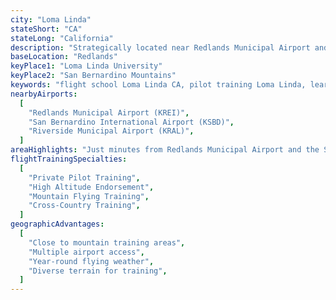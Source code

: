 ```yaml
---
city: "Loma Linda"
stateShort: "CA"
stateLong: "California"
description: "Strategically located near Redlands Municipal Airport and the San Bernardino Mountains, Loma Linda offers excellent access to both basic flight training and advanced mountain flying opportunities."
baseLocation: "Redlands"
keyPlace1: "Loma Linda University"
keyPlace2: "San Bernardino Mountains"
keywords: "flight school Loma Linda CA, pilot training Loma Linda, learn to fly Loma Linda, flight lessons Loma Linda California, aviation training near Redlands Airport, high altitude training Inland Empire, NextGen Flight Academy Loma Linda, FAA certified flight training Loma Linda, private pilot license Loma Linda, mountain flying lessons California, San Bernardino Mountains flight training, high altitude endorsement training"
nearbyAirports:
  [
    "Redlands Municipal Airport (KREI)",
    "San Bernardino International Airport (KSBD)",
    "Riverside Municipal Airport (KRAL)",
  ]
areaHighlights: "Just minutes from Redlands Municipal Airport and the San Bernardino Mountains, Loma Linda provides convenient access to NextGen Flight Academy's comprehensive training programs. The location offers immediate access to mountain training areas and diverse flight conditions."
flightTrainingSpecialties:
  [
    "Private Pilot Training",
    "High Altitude Endorsement",
    "Mountain Flying Training",
    "Cross-Country Training",
  ]
geographicAdvantages:
  [
    "Close to mountain training areas",
    "Multiple airport access",
    "Year-round flying weather",
    "Diverse terrain for training",
  ]
---
```


